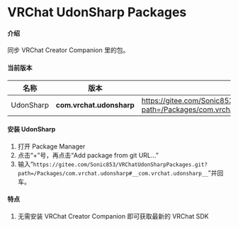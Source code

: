 # VRChat UdonSharp Packages

#### 介绍

同步 VRChat Creator Companion 里的包。

#### 当前版本

| 名称      | 版本  | 克隆 URL                                                                                |
| --------- | ----- | --------------------------------------------------------------------------------------- |
| UdonSharp | __com.vrchat.udonsharp__ | https://gitee.com/Sonic853/VRChatUdonSharpPackages.git?path=/Packages/com.vrchat.udonsharp#__com.vrchat.udonsharp__ |

#### 安装 UdonSharp

1. 打开 Package Manager
2. 点击“+”号，再点击“Add package from git URL...”
3. 输入“`https://gitee.com/Sonic853/VRChatUdonSharpPackages.git?path=/Packages/com.vrchat.udonsharp#__com.vrchat.udonsharp__`”并回车。

#### 特点

1. 无需安装 VRChat Creator Companion 即可获取最新的 VRChat SDK
